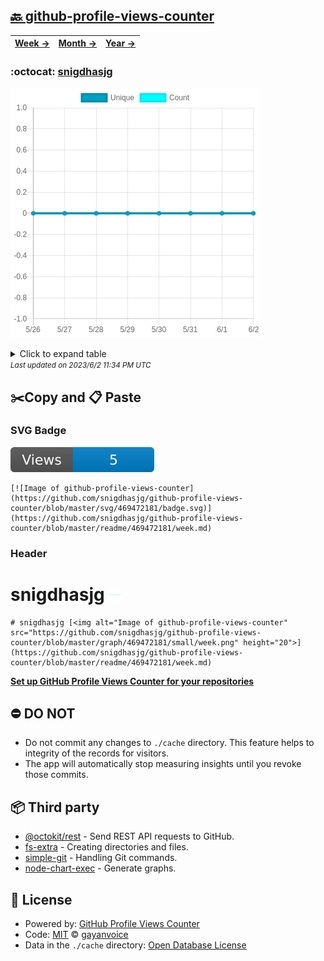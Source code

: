 ## [🔙 github-profile-views-counter](https://github.com/snigdhasjg/github-profile-views-counter)
| [**Week →**](https://github.com/snigdhasjg/github-profile-views-counter/blob/master/readme/469472181/week.md) | [**Month →**](https://github.com/snigdhasjg/github-profile-views-counter/blob/master/readme/469472181/month.md) | [**Year →**](https://github.com/snigdhasjg/github-profile-views-counter/blob/master/readme/469472181/year.md) |
| ---- | ---- | ----- |
### :octocat: [snigdhasjg](https://github.com/snigdhasjg/snigdhasjg)
![Image of github-profile-views-counter](https://github.com/snigdhasjg/github-profile-views-counter/blob/master/graph/469472181/large/week.png)

<details>
	<summary>Click to expand table</summary>
	<h2>:calendar: Week Page Views Table</h2>
<table>
	<tr>
		<th>
			Last Updated
		</th>
		<th>
			Unique
		</th>
		<th>
			Count
		</th>
	</tr>
	<tr>
		<td>
			<code>2023/6/2</code>
		</td>
		<td>
			<code>0</code>
		</td>
		<td>
			<code>0</code>
		</td>
	</tr>
	<tr>
		<td>
			<code>2023/6/1</code>
		</td>
		<td>
			<code>0</code>
		</td>
		<td>
			<code>0</code>
		</td>
	</tr>
	<tr>
		<td>
			<code>2023/5/31</code>
		</td>
		<td>
			<code>0</code>
		</td>
		<td>
			<code>0</code>
		</td>
	</tr>
	<tr>
		<td>
			<code>2023/5/30</code>
		</td>
		<td>
			<code>0</code>
		</td>
		<td>
			<code>0</code>
		</td>
	</tr>
	<tr>
		<td>
			<code>2023/5/29</code>
		</td>
		<td>
			<code>0</code>
		</td>
		<td>
			<code>0</code>
		</td>
	</tr>
	<tr>
		<td>
			<code>2023/5/28</code>
		</td>
		<td>
			<code>0</code>
		</td>
		<td>
			<code>0</code>
		</td>
	</tr>
	<tr>
		<td>
			<code>2023/5/27</code>
		</td>
		<td>
			<code>0</code>
		</td>
		<td>
			<code>0</code>
		</td>
	</tr>
	<tr>
		<td>
			<code>2023/5/26</code>
		</td>
		<td>
			<code>0</code>
		</td>
		<td>
			<code>0</code>
		</td>
	</tr>
</table>

</details>
<small><i>Last updated on 2023/6/2 11:34 PM UTC</i></small>

## ✂️Copy and 📋 Paste
### SVG Badge
[![Image of github-profile-views-counter](https://github.com/snigdhasjg/github-profile-views-counter/blob/master/svg/469472181/badge.svg)](https://github.com/snigdhasjg/github-profile-views-counter/blob/master/readme/469472181/week.md)
```readme
[![Image of github-profile-views-counter](https://github.com/snigdhasjg/github-profile-views-counter/blob/master/svg/469472181/badge.svg)](https://github.com/snigdhasjg/github-profile-views-counter/blob/master/readme/469472181/week.md)
```
### Header
# snigdhasjg [<img alt="Image of github-profile-views-counter" src="https://github.com/snigdhasjg/github-profile-views-counter/blob/master/graph/469472181/small/week.png" height="20">](https://github.com/snigdhasjg/github-profile-views-counter/blob/master/readme/469472181/week.md)
```readme
# snigdhasjg [<img alt="Image of github-profile-views-counter" src="https://github.com/snigdhasjg/github-profile-views-counter/blob/master/graph/469472181/small/week.png" height="20">](https://github.com/snigdhasjg/github-profile-views-counter/blob/master/readme/469472181/week.md)
```
[**Set up GitHub Profile Views Counter for your repositories**](https://github.com/gayanvoice/github-profile-views-counter)
## ⛔ DO NOT
- Do not commit any changes to `./cache` directory. This feature helps to integrity of the records for visitors.
- The app will automatically stop measuring insights until you revoke those commits.
## 📦 Third party

- [@octokit/rest](https://www.npmjs.com/package/@octokit/rest) - Send REST API requests to GitHub.
- [fs-extra](https://www.npmjs.com/package/fs-extra) - Creating directories and files.
- [simple-git](https://www.npmjs.com/package/simple-git) - Handling Git commands.
- [node-chart-exec](https://www.npmjs.com/package/node-chart-exec) - Generate graphs.
## 📄 License
- Powered by: [GitHub Profile Views Counter](https://github.com/gayanvoice/github-profile-views-counter)
- Code: [MIT](./LICENSE) © [gayanvoice](https://github.com/gayanvoice/github-profile-views-counter)
- Data in the `./cache` directory: [Open Database License](https://opendatacommons.org/licenses/odbl/1-0/)